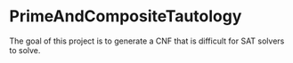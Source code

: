# PrimeAndCompositeTautology
The goal of this project is to generate a CNF that is difficult for SAT solvers to solve.
